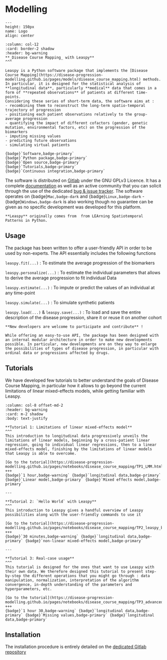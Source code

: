 # Modelling

```{figure} ../../../_static/img/Figure_TrainForecast_new.png
---
height: 150px
name: Logo
align: center
```


````{panels}
:column: col-12
:card: border-2 shadow
:header: bg-warning
**_Disease Course Mapping_ with Leaspy**
^^^

Leaspy is a Python software package that implements the [Disease Course Mapping](https://disease-progression-modelling.github.io/pages/models/disease_course_mapping.html) methods. In particular, it is designed for the statistical analysis of **longitudinal data**, particularly **medical** data that comes in a form of **repeated observations** of patients at different time-points.
Considering these series of short-term data, the software aims at :
- recombining them to reconstruct the long-term spatio-temporal trajectory of progression
- positioning each patient observations relatively to the group-average progression
- quantifying the impact of different cofactors (gender, genetic mutation, environmental factors, etc) on the progression of the biomarkers
- imputing missing values
- predicting future observations
- simulating virtual patients

{badge}`Software,badge-primary`
{badge}`Python package,badge-primary`
{badge}`Open source,badge-primary`
{badge}`Tutorials,badge-primary`
{badge}`Continuous integration,badge-primary`
````

The software is distributed on [Gitlab](https://gitlab.com/icm-institute/aramislab/leaspy) under the GNU GPLv3 Licence. It has a complete [documentation](https://leaspy.readthedocs.io/en/latest/) as well as an active community that you can solicit through the use of the dedicated [bug & issue tracker](https://gitlab.com/icm-institute/aramislab/leaspy/-/issues). The software operates on {badge}`Mac,badge-dark` and {badge}`Linux,badge-dark` - {badge}`Windows,badge-dark` is also working though no guarantee can be given as no specific development was developed for this platform.



```{note}
**Leaspy** originally comes from  from LEArning Spatiotemporal Patterns in Python.
```

## **Usage**

The package has been written to offer a user-friendly API in order to be used by non-experts. The API essentially includes the following functions

`leaspy.fit(...)`
: To estimate the average progression of the biomarkers

`leaspy.personalize(...)`
: To estimate the individual parameters that allows to derive the average progression to fit individual Data

`leaspy.estimate(...)`
: To impute or predict the values of an individual at any time-point

`leaspy.simulate(...)`
: To simulate synthetic patients

`leaspy.load(...)` & `leaspy.save(...)`
: To load and save the entire description of the disease progression, share it or reuse it on another cohort


```{tip}
**New developers are welcome to participate and contribute** !

While offering an easy-to-use API, the package has been designed with an internal modular architecture in order to make new developments possible. In particular, new developments are on they way to enlarge the possibilities of types of disease progression, in particular with ordinal data or progressions affected by drugs.
```


## **Tutorials**

We have developed few tutorials to better understand the goals of Disease Course Mapping, in particular how it allows to go beyond the current limitations of linear mixed-effects models, while getting familiar with Leaspy.


````{panels}
:column: col-8 offset-md-2
:header: bg-warning
:card: m-2 shadow
:body: text-justify

**Tutorial 1: Limitations of linear mixed-effects model**
^^^
This introduction to longitudinal data progressively unveils the limitations of linear models, beginning by a cross-patient linear regression, going to individual linear regressions, then to a linear mixed-effects model, finishing by the limitations of linear models that Leaspy is able to overcome.

[Go to the tutorial](https://disease-progression-modelling.github.io/pages/notebooks/disease_course_mapping/TP1_LMM.html)
+++
{badge}`1 hour,badge-warning` {badge}`longitudinal data,badge-primary` {badge}`Linear model,badge-primary` {badge}`Mixed effects model,badge-primary`

---

**Tutorial 2: `Hello World` with Leaspy**
^^^
This introduction to Leaspy gives a handful overview of Leaspy possibilities along with the user-friendly commands to use it

[Go to the tutorial](https://disease-progression-modelling.github.io/pages/notebooks/disease_course_mapping/TP2_leaspy_beginner.html)
+++
{badge}`30 minutes,badge-warning` {badge}`longitudinal data,badge-primary` {badge}`non-linear mixed-effects model,badge-primary`

---

**Tutorial 3: Real-case usage**
^^^
This tutorial is designed for the ones that want to use Leaspy with their own data. We therefore designed this tutorial to present step-by-step the different operations that you might go through : data manipulation, normalization, interpretation of the algorithm convergence, in-depth understanding of the parameters and hyperparameters, etc.

[Go to the tutorial](https://disease-progression-modelling.github.io/pages/notebooks/disease_course_mapping/TP3_advanced_leaspy.html)
+++
{badge}`1 hour 30,badge-warning` {badge}`longitudinal data,badge-primary` {badge}`Missing values,badge-primary` {badge}`longitudinal data,badge-primary`
````


## **Installation**

The installation procedure is entirely detailed on the [dedicated Gitlab repository](https://gitlab.com/icm-institute/aramislab/leaspy)
